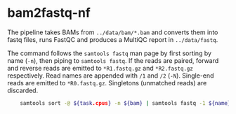 # bam2fastq-nf

The pipeline takes BAMs from `../data/bam/*.bam` and converts them into fastq files, runs FastQC and produces a MultiQC report in `../data/fastq`.

The command follows the `samtools fastq` man page by first sorting by name (`-n`), then piping to `samtools fastq`. If the reads are paired, forward and reverse reads are emitted to `*R1.fastq.gz` and `*R2.fastq.gz` respectively. Read names are appended with `/1` and `/2` (`-N`). Single-end reads are emitted to `*R0.fastq.gz`. Singletons (unmatched reads) are discarded.

``` bash
    samtools sort -@ ${task.cpus} -n ${bam} | samtools fastq -1 ${name}_R1.fastq.gz -2 ${name}_R2.fastq.gz -0 ${name}_R0.fastq.gz -s /dev/null -N -F 0x900 -
```
